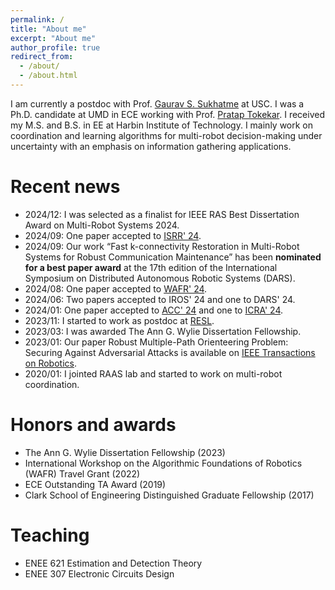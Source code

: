 ```yaml
---
permalink: /
title: "About me"
excerpt: "About me"
author_profile: true
redirect_from: 
  - /about/
  - /about.html
---
```


I am currently a postdoc with Prof. [Gaurav S. Sukhatme](https://uscresl.org/principal-investigator/) at USC. I was a Ph.D. candidate at UMD in ECE working with Prof. [Pratap Tokekar](http://raaslab.org/). I received my M.S. and B.S. in EE at Harbin Institute of Technology. I mainly work on coordination and learning algorithms for multi-robot decision-making under uncertainty with an emphasis on information gathering applications.

Recent news
======
* 2024/12: I was selected as a finalist for IEEE RAS Best Dissertation Award on Multi-Robot Systems 2024.
* 2024/09: One paper accepted to [ISRR' 24](https://arxiv.org/abs/2403.10795).
* 2024/09: Our work “Fast k-connectivity Restoration in Multi-Robot Systems for Robust Communication Maintenance” has been **nominated for a best paper award** at the 17th edition of the International Symposium on Distributed Autonomous Robotic Systems (DARS).
* 2024/08: One paper accepted to [WAFR' 24](https://arxiv.org/pdf/2406.10199). 
* 2024/06: Two papers accepted to IROS' 24 and one to DARS' 24.
* 2024/01: One paper accepted to [ACC' 24](https://arxiv.org/pdf/2307.04328.pdf) and one to [ICRA' 24](https://arxiv.org/pdf/2310.07621.pdf). 
* 2023/11: I started to work as postdoc at [RESL](https://uscresl.org/).
* 2023/03: I was awarded The Ann G. Wylie Dissertation Fellowship.
* 2023/01: Our paper Robust Multiple-Path Orienteering Problem: Securing Against Adversarial Attacks is available on [IEEE Transactions on Robotics](https://ieeexplore.ieee.org/abstract/document/10008951). 
* 2020/01: I jointed RAAS lab and started to work on multi-robot coordination.

Honors and awards
======
* The Ann G. Wylie Dissertation Fellowship (2023)
* International Workshop on the Algorithmic Foundations of Robotics (WAFR) Travel Grant (2022)
* ECE Outstanding TA Award (2019)
* Clark School of Engineering Distinguished Graduate Fellowship (2017)


Teaching
======
* ENEE 621 Estimation and Detection Theory
* ENEE 307 Electronic Circuits Design





